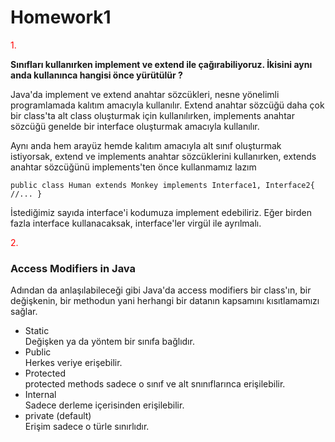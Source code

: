 # Homework1
<p style="color: red">1.<p>

**Sınıfları kullanırken implement ve extend ile çağırabiliyoruz. İkisini aynı anda kullanınca hangisi önce yürütülür ?**
<p>
Java'da implement ve extend anahtar sözcükleri,
nesne yönelimli programlamada kalıtım amacıyla kullanılır.
Extend anahtar sözcüğü daha çok bir class'ta alt class oluşturmak için 
kullanılırken, implements anahtar sözcüğü genelde bir interface oluşturmak
amacıyla kullanılır. 
<p>

<p>
Aynı anda hem arayüz hemde kalıtım amacıyla alt sınıf oluşturmak istiyorsak, extend ve implements 
anahtar sözcüklerini kullanırken, extends anahtar sözcüğünü implements'ten önce kullanmamız lazım

`public class Human extends Monkey implements Interface1, Interface2{
    //...
}`
<p>

<p>
İstediğimiz sayıda interface'i kodumuza implement edebiliriz. Eğer birden fazla interface kullanacaksak, interface'ler virgül ile ayrılmalı.
<p>

<p style="color: red">2.<p>


### Access Modifiers in Java
<p>
Adından da anlaşılabileceği gibi Java'da access modifiers bir class'ın, bir değişkenin,
bir methodun yani herhangi bir datanın kapsamını kısıtlamamızı sağlar.
<p>

- Static <br>
Değişken ya da yöntem bir sınıfa bağlıdır.
- Public <br>
Herkes veriye erişebilir.
- Protected <br>
protected methods sadece o sınıf ve alt snınıflarınca erişilebilir.
- Internal <br>
Sadece derleme içerisinden erişilebilir.
- private (default) <br>
Erişim sadece o türle sınırlıdır.